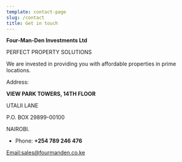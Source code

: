 ```yaml
---
template: contact-page
slug: /contact
title: Get in touch
---
```

<!--StartFragment-->

**Four-Man-Den Investments Ltd**

PERFECT PROPERTY SOLUTIONS

We are invested in providing you with affordable properties in prime locations.

Address:

**VIEW PARK TOWERS, 14TH FLOOR**

UTALII LANE

P.O. BOX 29899-00100

NAIROBI.

* Phone: **+254 789 246 476**

[Email:](http://sales@almondestate.co.ke/)[sales@fourmanden.co.ke](http://sales@almondestate.co.ke/)

<!--EndFragment-->